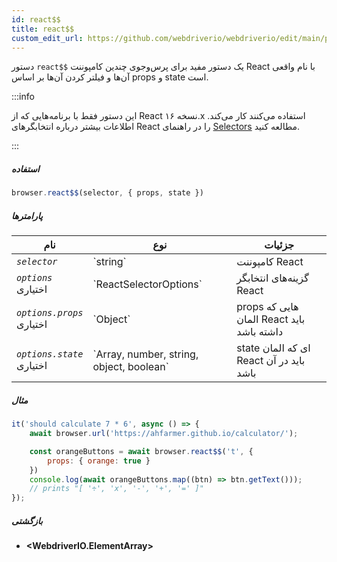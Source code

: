 ```yaml
---
id: react$$
title: react$$
custom_edit_url: https://github.com/webdriverio/webdriverio/edit/main/packages/webdriverio/src/commands/browser/react$$.ts
---
```


دستور `react$$` یک دستور مفید برای پرس‌وجوی چندین کامپوننت React با نام واقعی آن‌ها و فیلتر کردن آن‌ها بر اساس props و state است.

:::info

این دستور فقط با برنامه‌هایی که از React نسخه ۱۶.x استفاده می‌کنند کار می‌کند. اطلاعات بیشتر درباره انتخابگرهای React را در راهنمای [Selectors](/docs/selectors#react-selectors) مطالعه کنید.

:::

##### استفاده

```js
browser.react$$(selector, { props, state })
```

##### پارامترها

<table>
  <thead>
    <tr>
      <th>نام</th><th>نوع</th><th>جزئیات</th>
    </tr>
  </thead>
  <tbody>
    <tr>
      <td><code><var>selector</var></code></td>
      <td>`string`</td>
      <td>کامپوننت React</td>
    </tr>
    <tr>
      <td><code><var>options</var></code><br /><span className="label labelWarning">اختیاری</span></td>
      <td>`ReactSelectorOptions`</td>
      <td>گزینه‌های انتخابگر React</td>
    </tr>
    <tr>
      <td><code><var>options.props</var></code><br /><span className="label labelWarning">اختیاری</span></td>
      <td>`Object`</td>
      <td>props هایی که المان React باید داشته باشد</td>
    </tr>
    <tr>
      <td><code><var>options.state</var></code><br /><span className="label labelWarning">اختیاری</span></td>
      <td>`Array<any>, number, string, object, boolean`</td>
      <td>state ای که المان React باید در آن باشد</td>
    </tr>
  </tbody>
</table>

##### مثال

```js title="pause.js"
it('should calculate 7 * 6', async () => {
    await browser.url('https://ahfarmer.github.io/calculator/');

    const orangeButtons = await browser.react$$('t', {
        props: { orange: true }
    })
    console.log(await orangeButtons.map((btn) => btn.getText()));
    // prints "[ '÷', 'x', '-', '+', '=' ]"
});
```

##### بازگشتی

- **&lt;WebdriverIO.ElementArray&gt;**